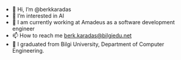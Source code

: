 - 👋 Hi, I’m @berkkaradas
- 👀 I’m interested in AI
- 🌱 I am currently working at Amadeus as a software development engineer
- 📫 How to reach me berk.karadas@bilgiedu.net
- 🌱 I graduated from Bilgi University, Department of Computer Engineering.

<!---
berkkaradas/berkkaradas is a ✨ special ✨ repository because its `README.md` (this file) appears on your GitHub profile.
You can click the Preview link to take a look at your changes.
--->
